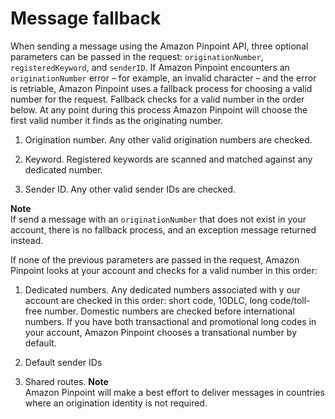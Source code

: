# Message fallback<a name="channels-sms-limitations-fallback"></a>

When sending a message using the Amazon Pinpoint API, three optional parameters can be passed in the request: `originationNumber`, `registeredKeyword`, and `senderID`\. If Amazon Pinpoint encounters an `originationNumber` error – for example, an invalid character – and the error is retriable, Amazon Pinpoint uses a fallback process for choosing a valid number for the request\. Fallback checks for a valid number in the order below\. At any point during this process Amazon Pinpoint will choose the first valid number it finds as the originating number\.

1. Origination number\. Any other valid origination numbers are checked\.

1. Keyword\. Registered keywords are scanned and matched against any dedicated number\. 

1. Sender ID\. Any other valid sender IDs are checked\.

**Note**  
If send a message with an `originationNumber` that does not exist in your account, there is no fallback process, and an exception message returned instead\.

If none of the previous parameters are passed in the request, Amazon Pinpoint looks at your account and checks for a valid number in this order:

1. Dedicated numbers\. Any dedicated numbers associated with y our account are checked in this order: short code, 10DLC, long code/toll\-free number\. Domestic numbers are checked before international numbers\. If you have both transactional and promotional long codes in your account, Amazon Pinpoint chooses a transational number by default\.

1. Default sender IDs

1. Shared routes\. 
**Note**  
Amazon Pinpoint will make a best effort to deliver messages in countries where an origination identity is not required\.